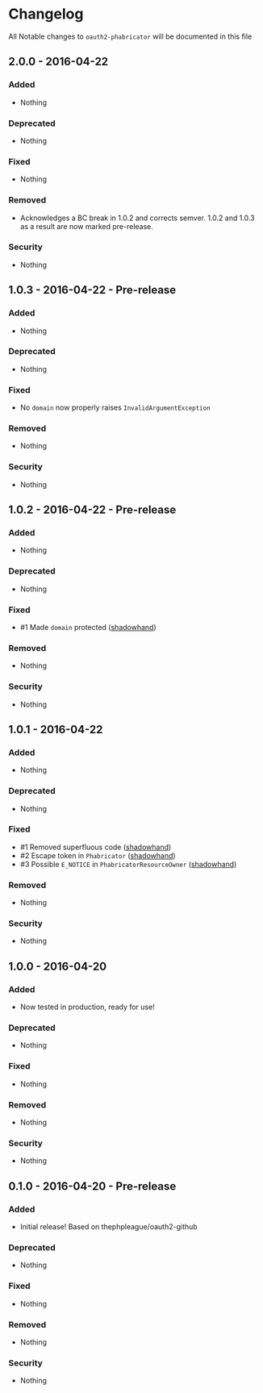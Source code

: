# Changelog
All Notable changes to `oauth2-phabricator` will be documented in this file

## 2.0.0 - 2016-04-22

### Added
- Nothing

### Deprecated
- Nothing

### Fixed
- Nothing

### Removed
- Acknowledges a BC break in 1.0.2 and corrects semver. 1.0.2 and 1.0.3 as a result are now marked pre-release.

### Security
- Nothing

## 1.0.3 - 2016-04-22 - Pre-release

### Added
- Nothing

### Deprecated
- Nothing

### Fixed
- No `domain` now properly raises `InvalidArgumentException`

### Removed
- Nothing

### Security
- Nothing

## 1.0.2 - 2016-04-22 - Pre-release

### Added
- Nothing

### Deprecated
- Nothing

### Fixed
- #1 Made `domain` protected ([shadowhand](https://github.com/shadowhand))

### Removed
- Nothing

### Security
- Nothing

## 1.0.1 - 2016-04-22

### Added
- Nothing

### Deprecated
- Nothing

### Fixed
- #1 Removed superfluous code ([shadowhand](https://github.com/shadowhand))
- #2 Escape token in `Phabricator` ([shadowhand](https://github.com/shadowhand))
- #3 Possible `E_NOTICE` in `PhabricatorResourceOwner` ([shadowhand](https://github.com/shadowhand)) 

### Removed
- Nothing

### Security
- Nothing

## 1.0.0 - 2016-04-20

### Added
- Now tested in production, ready for use!

### Deprecated
- Nothing

### Fixed
- Nothing

### Removed
- Nothing

### Security
- Nothing

## 0.1.0 - 2016-04-20 - Pre-release

### Added
- Initial release! Based on thephpleague/oauth2-github

### Deprecated
- Nothing

### Fixed
- Nothing

### Removed
- Nothing

### Security
- Nothing
